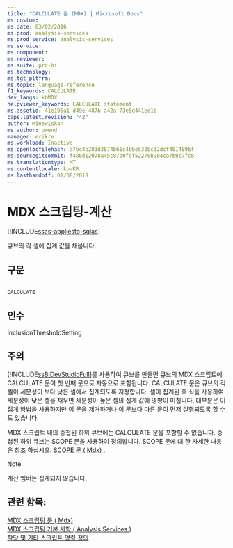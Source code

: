 ```yaml
---
title: "CALCULATE 문 (MDX) | Microsoft Docs"
ms.custom: 
ms.date: 03/02/2016
ms.prod: analysis-services
ms.prod_service: analysis-services
ms.service: 
ms.component: 
ms.reviewer: 
ms.suite: pro-bi
ms.technology: 
ms.tgt_pltfrm: 
ms.topic: language-reference
f1_keywords: CALCULATE
dev_langs: kbMDX
helpviewer_keywords: CALCULATE statement
ms.assetid: 41e196a1-d49e-487b-a42a-73e5d441ed1b
caps.latest.revision: "42"
author: Minewiskan
ms.author: owend
manager: erikre
ms.workload: Inactive
ms.openlocfilehash: a7bc4b283d3874b68c4bbe532bc32dcf4014896f
ms.sourcegitcommit: f486d12078a45c87b0fcf52270b904ca7b0c7fc8
ms.translationtype: MT
ms.contentlocale: ko-KR
ms.lasthandoff: 01/08/2018
---
```

# <a name="mdx-scripting---calculate"></a>MDX 스크립팅-계산
[!INCLUDE[ssas-appliesto-sqlas](../includes/ssas-appliesto-sqlas.md)]

  큐브의 각 셀에 집계 값을 채웁니다.  
  
## <a name="syntax"></a>구문  
  
```  
  
CALCULATE  
```  
  
## <a name="arguments"></a>인수  
 InclusionThresholdSetting  
  
## <a name="remarks"></a>주의  
 [!INCLUDE[ssBIDevStudioFull](../includes/ssbidevstudiofull-md.md)]를 사용하여 큐브를 만들면 큐브의 MDX 스크립트에 CALCULATE 문이 첫 번째 문으로 자동으로 포함됩니다. CALCULATE 문은 큐브의 각 셀이 세분성이 보다 낮은 셀에서 집계되도록 지정합니다. 셀이 집계된 후 식을 사용하여 세분성이 낮은 셀을 채우면 세분성이 높은 셀의 집계 값에 영향이 미칩니다. 대부분은 이 집계 방법을 사용하지만 이 문을 제거하거나 이 문보다 다른 문이 먼저 실행되도록 할 수도 있습니다.  
  
 MDX 스크립트 내의 중첩된 하위 큐브에는 CALCULATE 문을 포함할 수 없습니다. 중첩된 하위 큐브는 SCOPE 문을 사용하여 정의합니다. SCOPE 문에 대 한 자세한 내용은 참조 하십시오. [SCOPE 문 &#40; Mdx&#41; ](../mdx/mdx-scripting-scope.md).  
  
> [!NOTE]  
>  계산 멤버는 집계되지 않습니다.  
  
## <a name="see-also"></a>관련 항목:  
 [MDX 스크립팅 문 &#40; Mdx&#41;](../mdx/mdx-scripting-statements-mdx.md)   
 [MDX 스크립팅 기본 사항 &#40; Analysis Services &#41;](../analysis-services/multidimensional-models/mdx/mdx-scripting-fundamentals-analysis-services.md)   
 [할당 및 기타 스크립트 명령 정의](../analysis-services/multidimensional-models/define-assignments-and-other-script-commands.md)  
  
  
